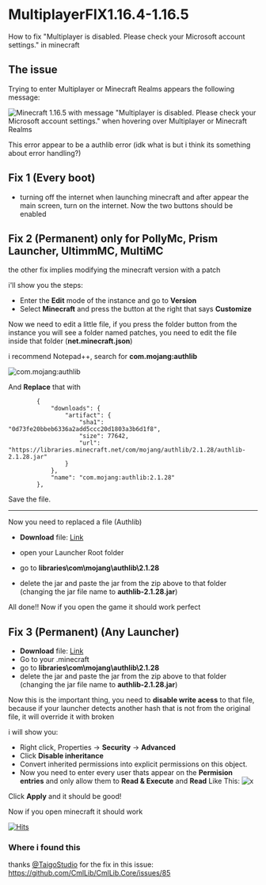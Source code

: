 # MultiplayerFIX1.16.4-1.16.5
How to fix "Multiplayer is disabled. Please check your Microsoft account settings." in minecraft

## The issue

Trying to enter Multiplayer or Minecraft Realms appears the following message:

![Minecraft 1.16.5 with message "Multiplayer is disabled. Please check your Microsoft account settings." when hovering over Multiplayer or Minecraft Realms](https://media.discordapp.net/attachments/1122366459927081050/1191924629837709363/170424739111628216.png)

This error appear to be a authlib error (idk what is but i think its something about error handling?)

## Fix 1 (Every boot)

- turning off the internet when launching minecraft and after appear the main screen, turn on the internet. Now the two buttons should be enabled

## Fix 2 (Permanent) only for PollyMc, Prism Launcher, UltimmMC, MultiMC 

the other fix implies modifying the minecraft version with a patch

i'll show you the steps:

- Enter the **Edit** mode of the instance and go to **Version**
- Select **Minecraft** and press the button at the right that says **Customize**

Now we need to edit a little file, if you press the folder button from the instance you will see a folder named patches, you need to edit the file inside that folder (**net.minecraft.json**)

i recommend Notepad++, search for **com.mojang:authlib**

![com.mojang:authlib](https://media.discordapp.net/attachments/1122366459927081050/1191929536913342495/170424856212799276.png)

And **Replace** that with         

```
        {
            "downloads": {
                "artifact": {
                    "sha1": "0d73fe20bbeb6336a2add5ccc20d1803a3b6d1f8",
                    "size": 77642,
                    "url": "https://libraries.minecraft.net/com/mojang/authlib/2.1.28/authlib-2.1.28.jar"
                }
            },
            "name": "com.mojang:authlib:2.1.28"
        },
```

Save the file.

___
Now you need to replaced a file (Authlib)
-  **Download**  file: [Link](https://github.com/CmlLib/CmlLib.Core/files/12069936/authlib-2.1.28-workaround.zip)

- open your Launcher Root folder 
- go to **libraries\com\mojang\authlib\2.1.28** 
- delete the jar and paste the jar from the zip above to that folder (changing the jar file name to **authlib-2.1.28.jar**)

All done!! Now if you open the game it should work perfect


## Fix 3 (Permanent) (Any Launcher)

-  **Download**  file: [Link](https://github.com/CmlLib/CmlLib.Core/files/12069936/authlib-2.1.28-workaround.zip)
- Go to your .minecraft 
- go to **libraries\com\mojang\authlib\2.1.28** 
- delete the jar and paste the jar from the zip above to that folder (changing the jar file name to **authlib-2.1.28.jar**)

Now this is the important thing, you need to **disable write acess**  to that file, because if your launcher detects another hash that is not from the original file, it will override it with broken


i will show you:

- Right click, Properties -> **Security** -> **Advanced**
- Click **Disable inheritance**
- Convert inherited permissions into explicit permissions on this object.
- Now you need to enter every user thats appear on the **Permision entries** and only allow them to **Read & Execute** and **Read**
Like This: ![x](https://media.discordapp.net/attachments/1122366459927081050/1191934316679282748/170424970113938049.png)

Click **Apply** and it should be good!

Now if you open minecraft it should work


[![Hits](https://hits.sh/github.com/lolminiyt/MultiplayerFIX1.16.4-1.16.5.svg?style=for-the-badge&label=Vistas)](https://hits.sh/github.com/lolminiyt/MultiplayerFIX1.16.4-1.16.5/)


### Where i found this 

thanks [@TaigoStudio](https://www.github.com/TaigoStudio) for the fix in this issue: https://github.com/CmlLib/CmlLib.Core/issues/85 
